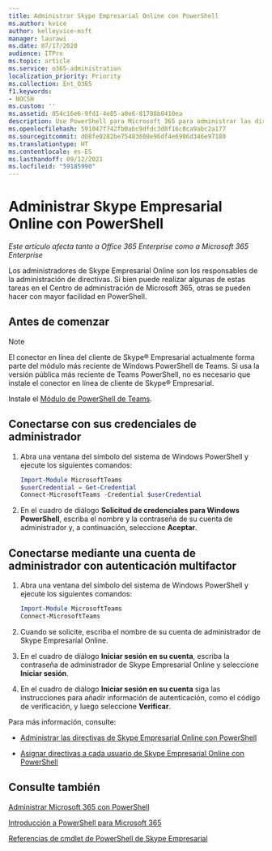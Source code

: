 ```yaml
---
title: Administrar Skype Empresarial Online con PowerShell
ms.author: kvice
author: kelleyvice-msft
manager: laurawi
ms.date: 07/17/2020
audience: ITPro
ms.topic: article
ms.service: o365-administration
localization_priority: Priority
ms.collection: Ent_O365
f1.keywords:
- NOCSH
ms.custom: ''
ms.assetid: 054c16e6-9fd1-4e85-a0e6-81788b8410ea
description: Use PowerShell para Microsoft 365 para administrar las directivas de Skype Empresarial Online, directivas por usuario y opciones de reunión.
ms.openlocfilehash: 591047f742fb0abc9dfdc3d8f16c8ca9abc2a177
ms.sourcegitcommit: d08fe0282be75483608e96df4e6986d346e97180
ms.translationtype: HT
ms.contentlocale: es-ES
ms.lasthandoff: 09/12/2021
ms.locfileid: "59185990"
---
```

# <a name="manage-skype-for-business-online-with-powershell"></a>Administrar Skype Empresarial Online con PowerShell

*Este artículo afecta tanto a Office 365 Enterprise como a Microsoft 365 Enterprise*

Los administradores de Skype Empresarial Online son los responsables de la administración de directivas. Si bien puede realizar algunas de estas tareas en el Centro de administración de Microsoft 365, otras se pueden hacer con mayor facilidad en PowerShell.

## <a name="before-you-start"></a>Antes de comenzar

> [!NOTE]
> El conector en línea del cliente de Skype® Empresarial actualmente forma parte del módulo más reciente de Windows PowerShell de Teams. Si usa la versión pública más reciente de Teams PowerShell, no es necesario que instale el conector en línea de cliente de Skype® Empresarial.

Instale el [Módulo de PowerShell de Teams](/microsoftteams/teams-powershell-install).

## <a name="connect-using-admin-credentials"></a>Conectarse con sus credenciales de administrador

1. Abra una ventana del símbolo del sistema de Windows PowerShell y ejecute los siguientes comandos:

   ```powershell
   Import-Module MicrosoftTeams
   $userCredential = Get-Credential
   Connect-MicrosoftTeams -Credential $userCredential
   ```

2. En el cuadro de diálogo **Solicitud de credenciales para Windows PowerShell**, escriba el nombre y la contraseña de su cuenta de administrador y, a continuación, seleccione **Aceptar**.

## <a name="connect-using-an-admin-account-with-multi-factor-authentication"></a>Conectarse mediante una cuenta de administrador con autenticación multifactor

1. Abra una ventana del símbolo del sistema de Windows PowerShell y ejecute los siguientes comandos:

   ```powershell
   Import-Module MicrosoftTeams
   Connect-MicrosoftTeams
   ```

2. Cuando se solicite, escriba el nombre de su cuenta de administrador de Skype Empresarial Online.

3. En el cuadro de diálogo **Iniciar sesión en su cuenta**, escriba la contraseña de administrador de Skype Empresarial Online y seleccione **Iniciar sesión**.

4. En el cuadro de diálogo **Iniciar sesión en su cuenta** siga las instrucciones para añadir información de autenticación, como el código de verificación, y luego seleccione **Verificar**.

Para más información, consulte:

- [Administrar las directivas de Skype Empresarial Online con PowerShell](manage-skype-for-business-online-policies-with-microsoft-365-powershell.md)

- [Asignar directivas a cada usuario de Skype Empresarial Online con PowerShell](assign-per-user-skype-for-business-online-policies-with-microsoft-365-powershell.md)

## <a name="see-also"></a>Consulte también

[Administrar Microsoft 365 con PowerShell](manage-microsoft-365-with-microsoft-365-powershell.md)

[Introducción a PowerShell para Microsoft 365](getting-started-with-microsoft-365-powershell.md)

[Referencias de cmdlet de PowerShell de Skype Empresarial](/powershell/module/skype/)
